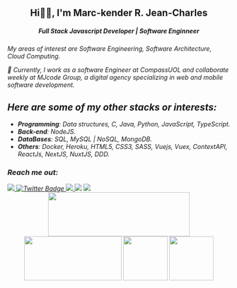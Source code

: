  <h2 align="center">Hi👋🏾, I'm Marc-kender R. Jean-Charles</h2>
<h5 align="center"> Full Stack Javascript Developer | Software Enginneer</h5>
<i>My areas of interest are Software Engineering, Software Architecture, Cloud Computing. <i/>

💼 Currently, I work as a software Engineer at *CompassUOL* and collaborate weekly at MJcode Group, a digital agency specializing in web and mobile software development.
## Here are some of my other stacks or interests:
- **Programming**: Data structures, C, Java, Python, JavaScript, TypeScript.
- **Back-end**: NodeJS.
- **DataBases**: SQL, MySQL | NoSQL, MongoDB.
- **Others**: Docker, Heroku, HTML5, CSS3, SASS, Vuejs, Vuex, ContextAPI, ReactJs, NextJS, NuxtJS, DDD.

### Reach me out:
 <div>
   <a href="https://www.linkedin.com/in/marckender" target="_blank">
      <img src="https://img.shields.io/badge/LinkedIn-0077B5?style=for-the-badge&logo=linkedin&logoColor=white" target="_blank">
   </a>
  <a href="https://twitter.com/makender103" target="_blank">
    <img src="https://img.shields.io/badge/Twitter-blue?style=for-the-badge&logo=twitter&logoColor=white" alt="Twitter Badge"/>
  </a>
<!--   <a href = "mailto:makender103@gmail.com"><img src="https://img.shields.io/badge/Gmail-D14836?style=for-the-badge&logo=gmail&logoColor=white" target="_blank"></a> -->
<!--   <a href="#"><img src="https://img.shields.io/badge/Discord-7289DA?style=for-the-badge&logo=discord&logoColor=white"></a> -->
   <a href="https://www.instagram.com/makender103/?hl=fr/" target="_blank">
     <img src="https://img.shields.io/badge/Instagram-E4405F?style=for-the-badge&logo=instagram&logoColor=white">
  </a>
 <a href="https://t.me/Makender103" target="_blank"><img src="https://img.shields.io/badge/Telegram-2CA5E0?style=for-the-badge&logo=telegram&logoColor=white"></a>
  <a href="http://marckender.me/" target="_blank"><img src="https://img.shields.io/badge/website-000000?style=for-the-badge&logo=About.me&logoColor=white"></a>
</div>

<div align="center">
<img height="100em" width="320em" src="https://github-profile-summary-cards.vercel.app/api/cards/profile-details?username=marckender&theme=tokyonight"/> 
<img height="100em" width="220em" src="https://github-readme-stats.vercel.app/api?username=marckender&show_icons=true&theme=tokyonight&include_all_commits=true&count_private=false&hide_border=true"/> <img height="100em" src="https://github-readme-stats.vercel.app/api/top-langs/?username=marckender&layout=compact&langs_count=7&theme=tokyonight&hide_border=true"/> <img height="100em" src="https://github-readme-streak-stats.herokuapp.com/?user=marckender&theme=tokyonight&hide_border=true"/>
</div>
